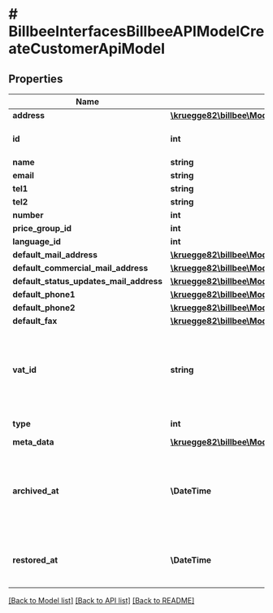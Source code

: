 # # BillbeeInterfacesBillbeeAPIModelCreateCustomerApiModel

## Properties

Name | Type | Description | Notes
------------ | ------------- | ------------- | -------------
**address** | [**\kruegge82\billbee\Model\BillbeeInterfacesBillbeeAPIModelCustomerAddressApiModel**](BillbeeInterfacesBillbeeAPIModelCustomerAddressApiModel.md) |  | [optional]
**id** | **int** | The Billbee Id of the customer | [optional]
**name** | **string** |  | [optional]
**email** | **string** |  | [optional]
**tel1** | **string** |  | [optional]
**tel2** | **string** |  | [optional]
**number** | **int** |  | [optional]
**price_group_id** | **int** |  | [optional]
**language_id** | **int** |  | [optional]
**default_mail_address** | [**\kruegge82\billbee\Model\BillbeeInterfacesBillbeeAPIModelsCustomerMetaDataApiModel**](BillbeeInterfacesBillbeeAPIModelsCustomerMetaDataApiModel.md) |  | [optional]
**default_commercial_mail_address** | [**\kruegge82\billbee\Model\BillbeeInterfacesBillbeeAPIModelsCustomerMetaDataApiModel**](BillbeeInterfacesBillbeeAPIModelsCustomerMetaDataApiModel.md) |  | [optional]
**default_status_updates_mail_address** | [**\kruegge82\billbee\Model\BillbeeInterfacesBillbeeAPIModelsCustomerMetaDataApiModel**](BillbeeInterfacesBillbeeAPIModelsCustomerMetaDataApiModel.md) |  | [optional]
**default_phone1** | [**\kruegge82\billbee\Model\BillbeeInterfacesBillbeeAPIModelsCustomerMetaDataApiModel**](BillbeeInterfacesBillbeeAPIModelsCustomerMetaDataApiModel.md) |  | [optional]
**default_phone2** | [**\kruegge82\billbee\Model\BillbeeInterfacesBillbeeAPIModelsCustomerMetaDataApiModel**](BillbeeInterfacesBillbeeAPIModelsCustomerMetaDataApiModel.md) |  | [optional]
**default_fax** | [**\kruegge82\billbee\Model\BillbeeInterfacesBillbeeAPIModelsCustomerMetaDataApiModel**](BillbeeInterfacesBillbeeAPIModelsCustomerMetaDataApiModel.md) |  | [optional]
**vat_id** | **string** | The vat-id, that should be saved at the customer. Only used if CustomerVatId is not set on the order. | [optional]
**type** | **int** | Customer Type | [optional]
**meta_data** | [**\kruegge82\billbee\Model\BillbeeInterfacesBillbeeAPIModelsCustomerMetaDataApiModel[]**](BillbeeInterfacesBillbeeAPIModelsCustomerMetaDataApiModel.md) |  | [optional]
**archived_at** | **\DateTime** | If set, the customer was already archived at the given date. Further modification is disabled. | [optional]
**restored_at** | **\DateTime** | If set, the customer was restored from the archive at the given date. | [optional]

[[Back to Model list]](../../README.md#models) [[Back to API list]](../../README.md#endpoints) [[Back to README]](../../README.md)
